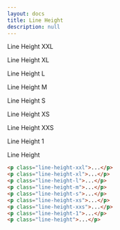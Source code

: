 ```yaml
---
layout: docs
title: Line Height
description: null
---
```


<p class="line-height-xxl">Line Height XXL</p>
<p class="line-height-xl">Line Height XL</p>
<p class="line-height-l">Line Height L</p>
<p class="line-height-m">Line Height M</p>
<p class="line-height-s">Line Height S</p>
<p class="line-height-xs">Line Height XS</p>
<p class="line-height-xxs">Line Height XXS</p>
<p class="line-height-1">Line Height 1</p>
<p class="line-height">Line Height</p>

```html
<p class="line-height-xxl">...</p>
<p class="line-height-xl">...</p>
<p class="line-height-l">...</p>
<p class="line-height-m">...</p>
<p class="line-height-s">...</p>
<p class="line-height-xs">...</p>
<p class="line-height-xxs">...</p>
<p class="line-height-1">...</p>
<p class="line-height">...</p>
```
